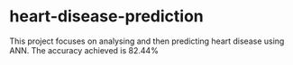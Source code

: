# heart-disease-prediction
This project focuses on analysing and then predicting heart disease using ANN. The accuracy achieved is 82.44%
